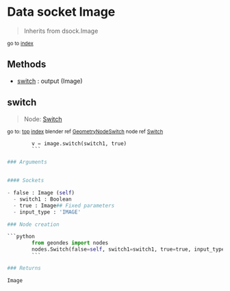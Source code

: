 
# Data socket Image

> Inherits from dsock.Image
  
<sub>go to [index](/docs/index.md)</sub>



## Methods

- [switch](#switch) : output (Image)

## switch

> Node: [Switch](/docs/nodes/Switch.md)
  
<sub>go to: [top](#data-socket-image) [index](/docs/index.md)
blender ref [GeometryNodeSwitch](https://docs.blender.org/api/current/bpy.types.GeometryNodeSwitch.html)
node ref [Switch](https://docs.blender.org/manual/en/latest/modeling/geometry_nodes/utilities/switch.html) </sub>

```python
        v = image.switch(switch1, true)
        ```

### Arguments


#### Sockets

- false : Image (self)
  - switch1 : Boolean
  - true : Image## Fixed parameters
  - input_type : 'IMAGE'

### Node creation

```python
        from geondes import nodes
        nodes.Switch(false=self, switch1=switch1, true=true, input_type='IMAGE')
        ```

### Returns

Image

